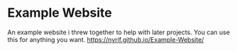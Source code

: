 # Example Website
An example website i threw together to help with later projects.
You can use this for anything you want.
https://nyrif.github.io/Example-Website/
